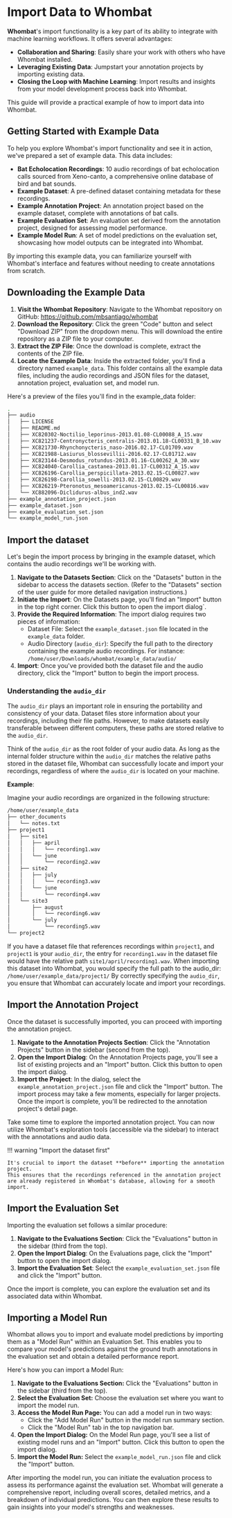 # Import Data to Whombat

**Whombat**'s import functionality is a key part of its ability to integrate with machine learning workflows.
It offers several advantages:

- **Collaboration and Sharing**: Easily share your work with others who have Whombat installed.
- **Leveraging Existing Data**: Jumpstart your annotation projects by importing existing data.
- **Closing the Loop with Machine Learning**: Import results and insights from your model development process back into Whombat.

This guide will provide a practical example of how to import data into Whombat.

## Getting Started with Example Data

To help you explore Whombat's import functionality and see it in action, we've prepared a set of example data.
This data includes:

- **Bat Echolocation Recordings**: 10 audio recordings of bat echolocation calls sourced from Xeno-canto, a comprehensive online database of bird and bat sounds.
- **Example Dataset**: A pre-defined dataset containing metadata for these recordings.
- **Example Annotation Project**: An annotation project based on the example dataset, complete with annotations of bat calls.
- **Example Evaluation Set**: An evaluation set derived from the annotation project, designed for assessing model performance.
- **Example Model Run**: A set of model predictions on the evaluation set, showcasing how model outputs can be integrated into Whombat.

By importing this example data, you can familiarize yourself with Whombat's interface and features without needing to create annotations from scratch.

## Downloading the Example Data

1. **Visit the Whombat Repository**: Navigate to the Whombat repository on GitHub: https://github.com/mbsantiago/whombat
2. **Download the Repository**: Click the green "Code" button and select "Download ZIP" from the dropdown menu.
      This will download the entire repository as a ZIP file to your computer.
3. **Extract the ZIP File**: Once the download is complete, extract the contents of the ZIP file.
4. **Locate the Example Data**: Inside the extracted folder, you'll find a directory named `example_data`.
      This folder contains all the example data files, including the audio recordings and JSON files for the dataset, annotation project, evaluation set, and model run.

Here's a preview of the files you'll find in the example_data folder:

```bash
.
├── audio
│   ├── LICENSE
│   ├── README.md
│   ├── XC820302-Noctilio_leporinus-2013.01.08-CL00088_A_15.wav
│   ├── XC821237-Centronycteris_centralis-2013.01.18-CL00331_B_10.wav
│   ├── XC821730-Rhynchonycteris_naso-2016.02.17-CL01709.wav
│   ├── XC821988-Lasiurus_blossevillii-2016.02.17-CL01712.wav
│   ├── XC823144-Desmodus_rotundus-2013.01.16-CL00262_A_30.wav
│   ├── XC824040-Carollia_castanea-2013.01.17-CL00312_A_15.wav
│   ├── XC826196-Carollia_perspicillata-2013.02.15-CL00827.wav
│   ├── XC826198-Carollia_sowelli-2013.02.15-CL00829.wav
│   ├── XC826219-Pteronotus_mesoamericanus-2013.02.15-CL00816.wav
│   └── XC882096-Diclidurus-albus_ind2.wav
├── example_annotation_project.json
├── example_dataset.json
├── example_evaluation_set.json
└── example_model_run.json
```

## Import the dataset

Let's begin the import process by bringing in the example dataset, which contains the audio recordings we'll be working with.

1. **Navigate to the Datasets Section**: Click on the "Datasets" button in the sidebar to access the datasets section.
      (Refer to the "Datasets" section of the user guide for more detailed navigation instructions.)
2. **Initiate the Import**: On the Datasets page, you'll find an "Import" button in the top right corner.
      Click this button to open the import dialog`.
3. **Provide the Required Information**: The import dialog requires two pieces of information:
   - Dataset File: Select the `example_dataset.json` file located in the `example_data` folder.
   - Audio Directory (`audio_dir`): Specify the full path to the directory containing the example audio recordings.
          For instance: `/home/user/Downloads/whombat/example_data/audio/`
4. **Import**: Once you've provided both the dataset file and the audio directory, click the "Import" button to begin the import process.

### Understanding the `audio_dir`

The `audio_dir` plays an important role in ensuring the portability and consistency of your data.
Dataset files store information about your recordings, including their file paths.
However, to make datasets easily transferable between different computers, these paths are stored relative to the `audio_dir`.

Think of the `audio_dir` as the root folder of your audio data.
As long as the internal folder structure within the `audio_dir` matches the relative paths stored in the dataset file, Whombat can successfully locate and import your recordings, regardless of where the `audio_dir` is located on your machine.

**Example**:

Imagine your audio recordings are organized in the following structure:

```bash
/home/user/example_data
├── other_documents
│   └── notes.txt
├── project1
│   ├── site1
│   │   ├── april
│   │   │   └── recording1.wav
│   │   └── june
│   │       └── recording2.wav
│   ├── site2
│   │   ├── july
│   │   │   └── recording3.wav
│   │   └── june
│   │       └── recording4.wav
│   └── site3
│       ├── august
│       │   └── recording6.wav
│       └── july
│           └── recording5.wav
└── project2
```

If you have a dataset file that references recordings within `project1`, and `project1` is your `audio_dir`, the entry for `recording1.wav` in the dataset file would have the relative path `site1/april/recording1.wav`.
When importing this dataset into Whombat, you would specify the full path to the audio_dir: `/home/user/example_data/project1/` By correctly specifying the `audio_dir`, you ensure that Whombat can accurately locate and import your recordings.

## Import the Annotation Project

Once the dataset is successfully imported, you can proceed with importing the annotation project.

1. **Navigate to the Annotation Projects Section**: Click the "Annotation Projects" button in the sidebar (second from the top).
2. **Open the Import Dialog**: On the Annotation Projects page, you'll see a list of existing projects and an "Import" button.
      Click this button to open the import dialog.
3. **Import the Project**: In the dialog, select the `example_annotation_project.json` file and click the "Import" button.
      The import process may take a few moments, especially for larger projects.
      Once the import is complete, you'll be redirected to the annotation project's detail page.

Take some time to explore the imported annotation project.
You can now utilize Whombat's exploration tools (accessible via the sidebar) to interact with the annotations and audio data.

!!! warning "Import the dataset first"

    It's crucial to import the dataset **before** importing the annotation project.
    This ensures that the recordings referenced in the annotation project are already registered in Whombat's database, allowing for a smooth import.

## Import the Evaluation Set

Importing the evaluation set follows a similar procedure:

1. **Navigate to the Evaluations Section**: Click the "Evaluations" button in the sidebar (third from the top).
2. **Open the Import Dialog**: On the Evaluations page, click the "Import" button to open the import dialog.
3. **Import the Evaluation Set**: Select the `example_evaluation_set.json` file and click the "Import" button.

Once the import is complete, you can explore the evaluation set and its associated data within Whombat.

## Importing a Model Run

Whombat allows you to import and evaluate model predictions by importing them as a "Model Run" within an Evaluation Set.
This enables you to compare your model's predictions against the ground truth annotations in the evaluation set and obtain a detailed performance report.

Here's how you can import a Model Run:

1. **Navigate to the Evaluations Section:** Click the "Evaluations" button in the sidebar (third from the top).
2. **Select the Evaluation Set:** Choose the evaluation set where you want to import the model run.
3. **Access the Model Run Page:** You can add a model run in two ways:
   - Click the "Add Model Run" button in the model run summary section.
   - Click the "Model Run" tab in the top navigation bar.
4. **Open the Import Dialog:** On the Model Run page, you'll see a list of existing model runs and an "Import" button.
      Click this button to open the import dialog.
5. **Import the Model Run:** Select the `example_model_run.json` file and click the "Import" button.

After importing the model run, you can initiate the evaluation process to assess its performance against the evaluation set.
Whombat will generate a comprehensive report, including overall scores, detailed metrics, and a breakdown of individual predictions.
You can then explore these results to gain insights into your model's strengths and weaknesses.

